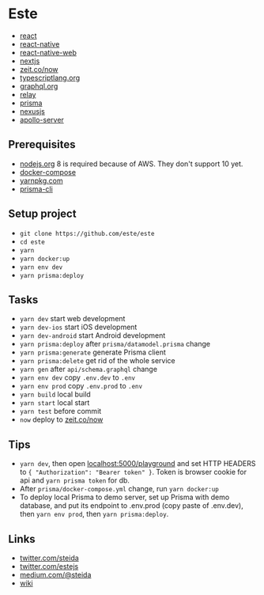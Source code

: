 # Este

- [react](https://reactjs.org/)
- [react-native](https://facebook.github.io/react-native/)
- [react-native-web](https://github.com/necolas/react-native-web)
- [nextjs](https://nextjs.org/)
- [zeit.co/now](https://zeit.co/now)
- [typescriptlang.org](https://www.typescriptlang.org/)
- [graphql.org](https://graphql.org/)
- [relay](https://facebook.github.io/relay/)
- [prisma](https://www.prisma.io/)
- [nexusjs](https://nexus.js.org/)
- [apollo-server](https://www.apollographql.com/docs/apollo-server/)

## Prerequisites

- [nodejs.org](http://nodejs.org/) 8 is required because of AWS. They don't support 10 yet.
- [docker-compose](https://www.docker.com/products/docker-engine)
- [yarnpkg.com](https://yarnpkg.com/en/)
- [prisma-cli](https://www.prisma.io/docs/prisma-cli-and-configuration/using-the-prisma-cli-alx4/)

## Setup project

- `git clone https://github.com/este/este`
- `cd este`
- `yarn`
- `yarn docker:up`
- `yarn env dev`
- `yarn prisma:deploy`

## Tasks

- `yarn dev` start web development
- `yarn dev-ios` start iOS development
- `yarn dev-android` start Android development
- `yarn prisma:deploy` after `prisma/datamodel.prisma` change
- `yarn prisma:generate` generate Prisma client
- `yarn prisma:delete` get rid of the whole service
- `yarn gen` after `api/schema.graphql` change
- `yarn env dev` copy `.env.dev` to `.env`
- `yarn env prod` copy `.env.prod` to `.env`
- `yarn build` local build
- `yarn start` local start
- `yarn test` before commit
- `now` deploy to [zeit.co/now](https://zeit.co/now)

## Tips

- `yarn dev`, then open [localhost:5000/playground](http://localhost:5000/playground) and set HTTP HEADERS to `{ "Authorization": "Bearer token" }`. Token is browser cookie for api and `yarn prisma token` for db.
- After `prisma/docker-compose.yml` change, run `yarn docker:up`
- To deploy local Prisma to demo server, set up Prisma with demo database, and put its endpoint to .env.prod (copy paste of .env.dev), then `yarn env prod`, then `yarn prisma:deploy`.

## Links

- [twitter.com/steida](https://twitter.com/steida)
- [twitter.com/estejs](https://twitter.com/estejs)
- [medium.com/@steida](https://medium.com/@steida/)
- [wiki](https://github.com/este/este/wiki)
